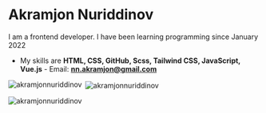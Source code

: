 # Akramjon Nuriddinov
<!-- <h3 align="center"></h3> -->
I am a frontend developer. I have been learning programming since January 2022 
- My skills are **HTML, CSS, GitHub, Scss, Tailwind CSS, JavaScript, Vue.js**  - Email: **nn.akramjon@gmail.com**

<p>
  <img
    align="left"
    src="https://github-readme-stats.vercel.app/api/top-langs?username=akramjonnuriddinov&show_icons=true&locale=en&layout=compact"
    alt="akramjonnuriddinov"
  />
</p>

<p>
  &nbsp;<img
    align="center"
    src="https://github-readme-stats.vercel.app/api?username=akramjonnuriddinov&show_icons=true&locale=en"
    alt="akramjonnuriddinov"
  />
</p>

<p>
  <img
    align="center"
    src="https://github-readme-streak-stats.herokuapp.com/?user=akramjonnuriddinov&"
    alt="akramjonnuriddinov"
  />
</p>
